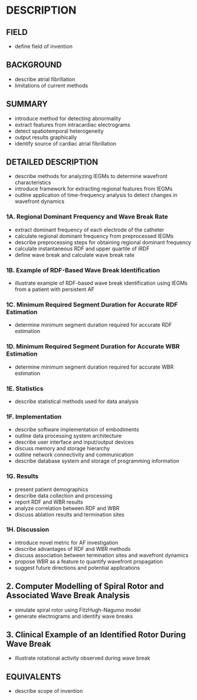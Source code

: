 # DESCRIPTION

## FIELD

- define field of invention

## BACKGROUND

- describe atrial fibrillation
- limitations of current methods

## SUMMARY

- introduce method for detecting abnormality
- extract features from intracardiac electrograms
- detect spatiotemporal heterogeneity
- output results graphically
- identify source of cardiac atrial fibrillation

## DETAILED DESCRIPTION

- describe methods for analyzing IEGMs to determine wavefront characteristics
- introduce framework for extracting regional features from IEGMs
- outline application of time-frequency analysis to detect changes in wavefront dynamics

### 1A. Regional Dominant Frequency and Wave Break Rate

- extract dominant frequency of each electrode of the catheter
- calculate regional dominant frequency from preprocessed IEGMs
- describe preprocessing steps for obtaining regional dominant frequency
- calculate instantaneous RDF and upper quartile of iRDF
- define wave break and calculate wave break rate

### 1B. Example of RDF-Based Wave Break Identification

- illustrate example of RDF-based wave break identification using IEGMs from a patient with persistent AF

### 1C. Minimum Required Segment Duration for Accurate RDF Estimation

- determine minimum segment duration required for accurate RDF estimation

### 1D. Minimum Required Segment Duration for Accurate WBR Estimation

- determine minimum segment duration required for accurate WBR estimation

### 1E. Statistics

- describe statistical methods used for data analysis

### 1F. Implementation

- describe software implementation of embodiments
- outline data processing system architecture
- describe user interface and input/output devices
- discuss memory and storage hierarchy
- outline network connectivity and communication
- describe database system and storage of programming information

### 1G. Results

- present patient demographics
- describe data collection and processing
- report RDF and WBR results
- analyze correlation between RDF and WBR
- discuss ablation results and termination sites

### 1H. Discussion

- introduce novel metric for AF investigation
- describe advantages of RDF and WBR methods
- discuss association between termination sites and wavefront dynamics
- propose WBR as a feature to quantify wavefront propagation
- suggest future directions and potential applications

## 2. Computer Modelling of Spiral Rotor and Associated Wave Break Analysis

- simulate spiral rotor using FitzHugh-Nagumo model
- generate electrograms and identify wave breaks

## 3. Clinical Example of an Identified Rotor During Wave Break

- illustrate rotational activity observed during wave break

## EQUIVALENTS

- describe scope of invention

